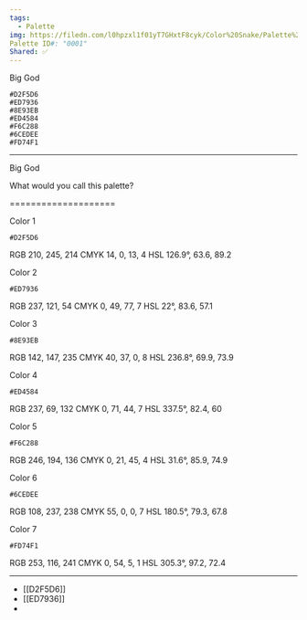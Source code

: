 ```yaml
---
tags:
  - Palette
img: https://filedn.com/l0hpzxl1f01yT7GHxtF8cyk/Color%20Snake/Palette%20Thumbnails/Color%20Snake%20Palette%20001%20(1920).png
Palette ID#: "0001"
Shared: ✅
---
```

Big God
```palette
#D2F5D6
#ED7936
#8E93EB
#ED4584
#F6C288
#6CEDEE
#FD74F1
```


---

Big God

What would you call this palette?


====================

Color 1
```palette
#D2F5D6
```
RGB 210, 245, 214
CMYK	14, 0, 13, 4
HSL	126.9°, 63.6, 89.2

Color 2
```palette
#ED7936
```
RGB 237, 121, 54
CMYK	0, 49, 77, 7
HSL	22°, 83.6, 57.1

Color 3
```palette
#8E93EB
```
RGB 142, 147, 235
CMYK	40, 37, 0, 8
HSL	236.8°, 69.9, 73.9


Color 4
```palette
#ED4584
```
RGB 237, 69, 132
CMYK	0, 71, 44, 7
HSL	337.5°, 82.4, 60

Color 5
```palette
#F6C288
```
RGB 246, 194, 136
CMYK	0, 21, 45, 4
HSL	31.6°, 85.9, 74.9

Color 6
```palette
#6CEDEE
```
RGB 108, 237, 238
CMYK	55, 0, 0, 7
HSL	180.5°, 79.3, 67.8

Color 7
```palette
#FD74F1
```
RGB 253, 116, 241
CMYK	0, 54, 5, 1
HSL	305.3°, 97.2, 72.4


---

- [[D2F5D6]]
- [[ED7936]]
- 